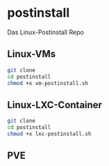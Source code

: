 # postinstall
Das Linux-Postinstall Repo

## Linux-VMs

```bash
git clone
cd postinstall 
chmod +x vm-postinstall.sh
```


## Linux-LXC-Container


```bash
git clone
cd postinstall 
chmod +x lxc-postinstall.sh
```



## PVE
